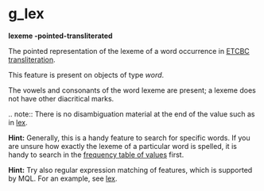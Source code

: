 # g_lex

**lexeme -pointed-transliterated**


The pointed representation of the lexeme of a word occurrence in 
[ETCBC transliteration](https://shebanq.ancient-data.org/shebanq/static/docs/ETCBC4-transcription.pdf).

This feature is present on objects of type *word*.

The vowels and consonants of the word lexeme are present; a lexeme does not have other diacritical marks.

.. note:: 
    There is no disambiguation material at the end of the value such as in [lex](lex).

**Hint:**
Generally, this is a handy feature to search for specific words.
If you are unsure how exactly the lexeme of a particular word is spelled, it is handy to search in the
[frequency table of values](../index/g_lex)
first. 

**Hint:**
Try also regular expression matching of features, which is supported by MQL. For an example, see [lex](lex).

